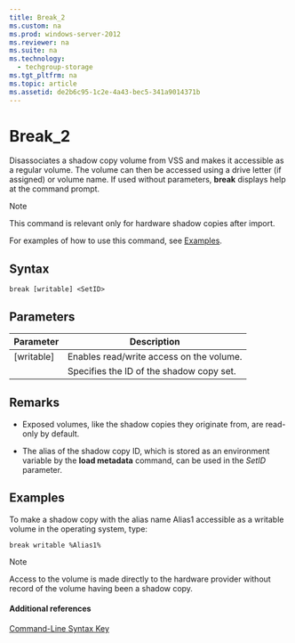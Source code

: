 ```yaml
---
title: Break_2
ms.custom: na
ms.prod: windows-server-2012
ms.reviewer: na
ms.suite: na
ms.technology: 
  - techgroup-storage
ms.tgt_pltfrm: na
ms.topic: article
ms.assetid: de2b6c95-1c2e-4a43-bec5-341a9014371b
---
```

# Break_2
Disassociates a shadow copy volume from VSS and makes it accessible as a regular volume. The volume can then be accessed using a drive letter \(if assigned\) or volume name. If used without parameters, **break** displays help at the command prompt.  
  
> [!NOTE]  
> This command is relevant only for hardware shadow copies after import.  
  
For examples of how to use this command, see [Examples](#BKMK_examples).  
  
## Syntax  
  
```  
break [writable] <SetID>  
```  
  
## Parameters  
  
|Parameter|Description|  
|-------------|---------------|  
|\[writable\]|Enables read\/write access on the volume.|  
|<SetID>|Specifies the ID of the shadow copy set.|  
  
## Remarks  
  
-   Exposed volumes, like the shadow copies they originate from, are read\-only by default.  
  
-   The alias of the shadow copy ID, which is stored as an environment variable by the **load metadata** command, can be used in the *SetID* parameter.  
  
## <a name="BKMK_examples"></a>Examples  
To make a shadow copy with the alias name Alias1 accessible as a writable volume in the operating system, type:  
  
```  
break writable %Alias1%  
```  
  
> [!NOTE]  
> Access to the volume is made directly to the hardware provider without record of the volume having been a shadow copy.  
  
#### Additional references  
[Command-Line Syntax Key](../Topic/Command-Line-Syntax-Key.md)  
  
